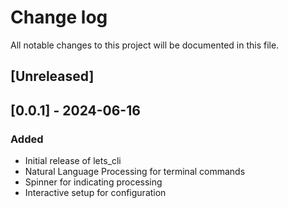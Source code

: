 # Change log

All notable changes to this project will be documented in this file.

## [Unreleased]

## [0.0.1] - 2024-06-16

### Added

- Initial release of lets_cli
- Natural Language Processing for terminal commands
- Spinner for indicating processing
- Interactive setup for configuration
